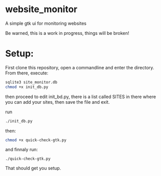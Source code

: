 website_monitor
===============

A simple gtk ui for monitoring websites

Be warned, this is a work in progress, things will be broken!

# Setup:
First clone this repository, open a commandline and enter the directory.
From there, execute:
```bash
sqlite3 site_monitor.db
chmod +x init_db.py
```
then proceed to edit init_bd.py, there is a list called SITES in there where you can add your sites, then save the file and exit.

run
```bash
./init_db.py
```

then:
```bash
chmod +x quick-check-gtk.py
```
and finnaly run:
```
./quick-check-gtk.py
```

That should get you setup.